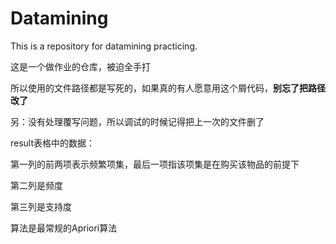 # Datamining
This is a repository for datamining practicing.

这是一个做作业的仓库，被迫全手打

所以使用的文件路径都是写死的，如果真的有人愿意用这个屑代码，**别忘了把路径改了**

另：没有处理覆写问题，所以调试的时候记得把上一次的文件删了

result表格中的数据：

第一列的前两项表示频繁项集，最后一项指该项集是在购买该物品的前提下

第二列是频度

第三列是支持度

算法是最常规的Apriori算法
